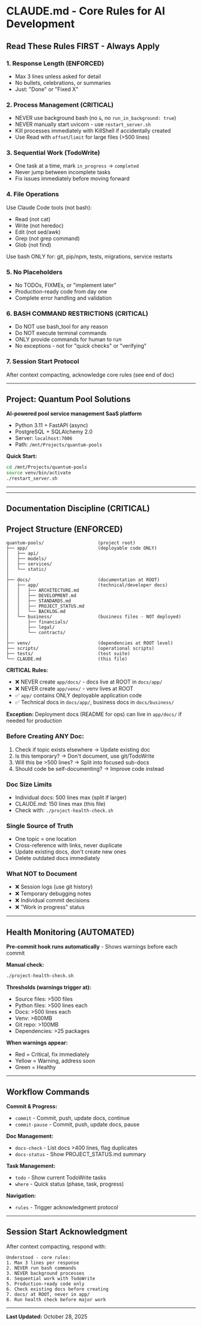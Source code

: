 # CLAUDE.md - Core Rules for AI Development

## Read These Rules FIRST - Always Apply

### 1. Response Length (ENFORCED)
- Max 3 lines unless asked for detail
- No bullets, celebrations, or summaries
- Just: "Done" or "Fixed X"

### 2. Process Management (CRITICAL)
- NEVER use background bash (no `&`, no `run_in_background: true`)
- NEVER manually start uvicorn - use `restart_server.sh`
- Kill processes immediately with KillShell if accidentally created
- Use Read with `offset`/`limit` for large files (>500 lines)

### 3. Sequential Work (TodoWrite)
- One task at a time, mark `in_progress` → `completed`
- Never jump between incomplete tasks
- Fix issues immediately before moving forward

### 4. File Operations
Use Claude Code tools (not bash):
- Read (not cat)
- Write (not heredoc)
- Edit (not sed/awk)
- Grep (not grep command)
- Glob (not find)

Use bash ONLY for: git, pip/npm, tests, migrations, service restarts

### 5. No Placeholders
- No TODOs, FIXMEs, or "implement later"
- Production-ready code from day one
- Complete error handling and validation

### 6. BASH COMMAND RESTRICTIONS (CRITICAL)
- Do NOT use bash_tool for any reason
- Do NOT execute terminal commands
- ONLY provide commands for human to run
- No exceptions - not for "quick checks" or "verifying"

### 7. Session Start Protocol
After context compacting, acknowledge core rules (see end of doc)

---

## Project: Quantum Pool Solutions

**AI-powered pool service management SaaS platform**
- Python 3.11 + FastAPI (async)
- PostgreSQL + SQLAlchemy 2.0
- Server: `localhost:7006`
- Path: `/mnt/Projects/quantum-pools`

**Quick Start:**
```bash
cd /mnt/Projects/quantum-pools
source venv/bin/activate
./restart_server.sh
```

---


---

## Documentation Discipline (CRITICAL)
## Project Structure (ENFORCED)
```
quantum-pools/                    (project root)
├── app/                          (deployable code ONLY)
│   ├── api/
│   ├── models/
│   ├── services/
│   └── static/
│
├── docs/                         (documentation at ROOT)
│   ├── app/                      (technical/developer docs)
│   │   ├── ARCHITECTURE.md
│   │   ├── DEVELOPMENT.md
│   │   ├── STANDARDS.md
│   │   ├── PROJECT_STATUS.md
│   │   └── BACKLOG.md
│   └── business/                 (business files - NOT deployed)
│       ├── financials/
│       ├── legal/
│       └── contracts/
│
├── venv/                         (dependencies at ROOT level)
├── scripts/                      (operational scripts)
├── tests/                        (test suite)
└── CLAUDE.md                     (this file)
```

**CRITICAL Rules:**
- ❌ NEVER create `app/docs/` - docs live at ROOT in `docs/app/`
- ❌ NEVER create `app/venv/` - venv lives at ROOT
- ✅ `app/` contains ONLY deployable application code
- ✅ Technical docs in `docs/app/`, business docs in `docs/business/`

**Exception:** Deployment docs (README for ops) can live in `app/docs/` if needed for production

### Before Creating ANY Doc:
1. Check if topic exists elsewhere → Update existing doc
2. Is this temporary? → Don't document, use git/TodoWrite
3. Will this be >500 lines? → Split into focused sub-docs
4. Should code be self-documenting? → Improve code instead

### Doc Size Limits
- Individual docs: 500 lines max (split if larger)
- CLAUDE.md: 150 lines max (this file)
- Check with: `./project-health-check.sh`

### Single Source of Truth
- One topic = one location
- Cross-reference with links, never duplicate
- Update existing docs, don't create new ones
- Delete outdated docs immediately

### What NOT to Document
- ❌ Session logs (use git history)
- ❌ Temporary debugging notes
- ❌ Individual commit decisions
- ❌ "Work in progress" status

---

## Health Monitoring (AUTOMATED)

**Pre-commit hook runs automatically** - Shows warnings before each commit

**Manual check:**
```bash
./project-health-check.sh
```

**Thresholds (warnings trigger at):**
- Source files: >500 files
- Python files: >500 lines each
- Docs: >500 lines each
- Venv: >600MB
- Git repo: >100MB
- Dependencies: >25 packages

**When warnings appear:**
- Red = Critical, fix immediately
- Yellow = Warning, address soon
- Green = Healthy

---

## Workflow Commands

**Commit & Progress:**
- `commit` - Commit, push, update docs, continue
- `commit-pause` - Commit, push, update docs, pause

**Doc Management:**
- `docs-check` - List docs >400 lines, flag duplicates
- `docs-status` - Show PROJECT_STATUS.md summary

**Task Management:**
- `todo` - Show current TodoWrite tasks
- `where` - Quick status (phase, task, progress)

**Navigation:**
- `rules` - Trigger acknowledgment protocol

---

## Session Start Acknowledgment

After context compacting, respond with:
```
Understood - core rules:
1. Max 3 lines per response
2. NEVER run bash commands
3. NEVER background processes
4. Sequential work with TodoWrite
5. Production-ready code only
6. Check existing docs before creating
7. docs/ at ROOT, never in app/
8. Run health check before major work
```

---

**Last Updated:** October 28, 2025
